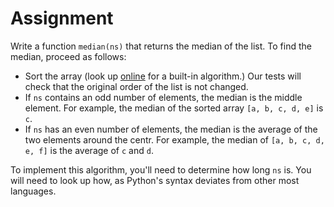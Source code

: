 # Assignment

Write a function `median(ns)` that returns the median of the list. To find the median, proceed as follows:

* Sort the array (look up [online](https://docs.python.org/3/library/stdtypes.html) for a built-in algorithm.) Our tests will check that the original order of the list is not changed.
* If `ns` contains an odd number of elements, the median is the middle element. For example, the median of the sorted array `[a, b, c, d, e]` is `c`.
* If `ns` has an even number of elements, the median is the average of the two elements around the centr. For example, the median of `[a, b, c, d, e, f]` is the average of `c` and `d`.

To implement this algorithm, you'll need to determine how long `ns` is.
You will need to look up how, as Python's syntax deviates from other most languages.
